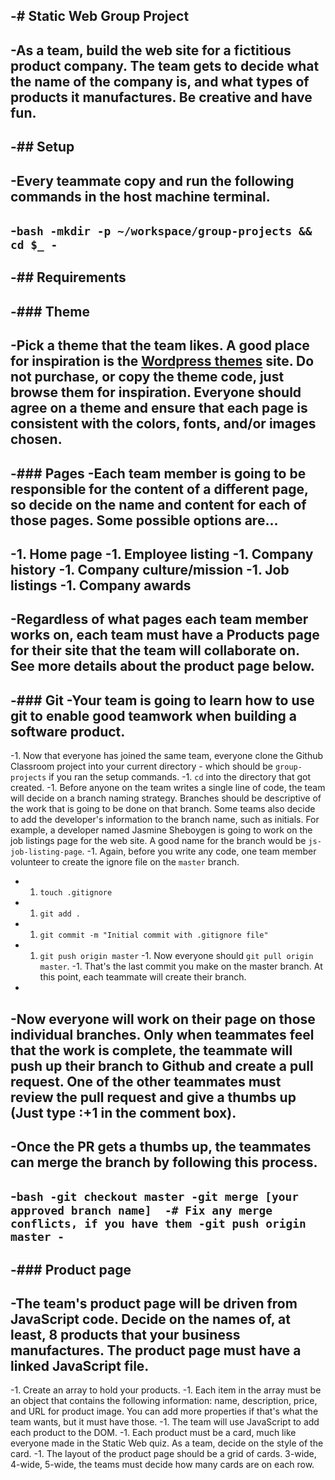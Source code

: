 -# Static Web Group Project
-
-As a team, build the web site for a fictitious product company. The team gets to decide what the name of the company is, and what types of products it manufactures. Be creative and have fun.
-
-## Setup
-
-Every teammate copy and run the following commands in the host machine terminal.
-
-```bash
-mkdir -p ~/workspace/group-projects && cd $_
-```
-
-## Requirements
-
-### Theme
-
-Pick a theme that the team likes. A good place for inspiration is the [Wordpress themes](https://wordpress.org/themes/) site. Do not purchase, or copy the theme code, just browse them for inspiration. Everyone should agree on a theme and ensure that each page is consistent with the colors, fonts, and/or images chosen.
-
-### Pages
-Each team member is going to be responsible for the content of a different page, so decide on the name and content for each of those pages. Some possible options are...
-
-1. Home page
-1. Employee listing
-1. Company history
-1. Company culture/mission
-1. Job listings
-1. Company awards
-
-Regardless of what pages each team member works on, each team must have a Products page for their site that the team will collaborate on. See more details about the product page below.
-
-### Git
-Your team is going to learn how to use git to enable good teamwork when building a software product.
-
-1. Now that everyone has joined the same team, everyone clone the Github Classroom project into your current directory - which should be `group-projects` if you ran the setup commands.
-1. `cd` into the directory that got created.
-1. Before anyone on the team writes a single line of code, the team will decide on a branch naming strategy. Branches should be descriptive of the work that is going to be done on that branch. Some teams also decide to add the developer's information to the branch name, such as initials. For example, a developer named Jasmine Sheboygen is going to work on the job listings page for the web site. A good name for the branch would be `js-job-listing-page`.
-1. Again, before you write any code, one team member volunteer to create the  ignore file on the `master` branch.
-    1. `touch .gitignore`
-    1. `git add .`
-    1. `git commit -m "Initial commit with .gitignore file"`
-    1. `git push origin master`
-1. Now everyone should `git pull origin master`.
-1. That's the last commit you make on the master branch. At this point, each teammate will create their branch.
-
-Now everyone will work on their page on those individual branches. Only when teammates feel that the work is complete, the teammate will push up their branch to Github and create a pull request. One of the other teammates must review the pull request and give a thumbs up (Just type :+1 in the comment box).
-
-Once the PR gets a thumbs up, the teammates can merge the branch by following this process.
-
-```bash
-git checkout master
-git merge [your approved branch name] 
-# Fix any merge conflicts, if you have them
-git push origin master
-```
-
-### Product page
-
-The team's product page will be driven from JavaScript code. Decide on the names of, at least, 8 products that your business manufactures. The product page must have a linked JavaScript file.
-
-1. Create an array to hold your products.
-1. Each item in the array must be an object that contains the following information: name, description, price, and URL for product image. You can add more properties if that's what the team wants, but it must have those.
-1. The team will use JavaScript to add each product to the DOM.
-1. Each product must be a card, much like everyone made in the Static Web quiz. As a team, decide on the style of the card.
-1. The layout of the product page should be a grid of cards. 3-wide, 4-wide, 5-wide, the teams must decide how many cards are on each row.